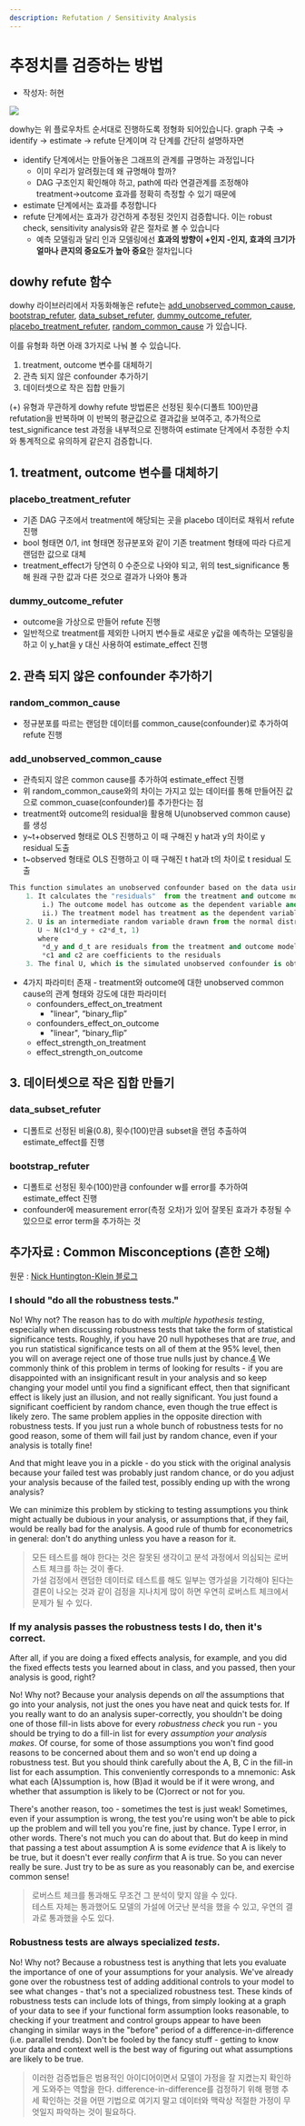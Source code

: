 ```yaml
---
description: Refutation / Sensitivity Analysis
---
```


# 추정치를 검증하는 방법

* 작성자: 허현

![](../.gitbook/assets/dowhy-diagram.png)

dowhy는 위 플로우차트 순서대로 진행하도록 정형화 되어있습니다. graph 구축 → identify → estimate → refute 단계이며 각 단계를 간단히 설명하자면

* identify 단계에서는 만들어놓은 그래프의 관계를 규명하는 과정입니다
  * 이미 우리가 알려줬는데 왜 규명해야 할까?
  * DAG 구조인지 확인해야 하고, path에 따라 연결관계를 조정해야 treatment→outcome 효과를 정확히 측정할 수 있기 때문에
* estimate 단계에서는 효과를 추정합니다
* refute 단계에서는 효과가 강건하게 추정된 것인지 검증합니다. 이는 robust check, sensitivity analysis와 같은 절차로 볼 수 있습니다
  * 예측 모델링과 달리 인과 모델링에선 **효과의 방향이 +인지 -인지, 효과의 크기가 얼마나 큰지의 중요도가 높아 중요**한 절차입니다

## dowhy refute 함수

dowhy 라이브러리에서 자동화해놓은 refute는 [add\_unobserved\_common\_cause](https://github.com/microsoft/dowhy/blob/master/dowhy/causal\_refuters/add\_unobserved\_common\_cause.py), [bootstrap\_refuter](https://github.com/microsoft/dowhy/blob/master/dowhy/causal\_refuters/bootstrap\_refuter.py), [data\_subset\_refuter](https://github.com/microsoft/dowhy/blob/master/dowhy/causal\_refuters/data\_subset\_refuter.py), [dummy\_outcome\_refuter](https://github.com/microsoft/dowhy/blob/master/dowhy/causal\_refuters/dummy\_outcome\_refuter.py), [placebo\_treatment\_refuter](https://github.com/microsoft/dowhy/blob/master/dowhy/causal\_refuters/placebo\_treatment\_refuter.py), [random\_common\_cause](https://github.com/microsoft/dowhy/blob/master/dowhy/causal\_refuters/random\_common\_cause.py) 가 있습니다.

이를 유형화 하면 아래 3가지로 나눠 볼 수 있습니다.

1. treatment, outcome 변수를 대체하기
2. 관측 되지 않은 confounder 추가하기
3. 데이터셋으로 작은 집합 만들기

(+) 유형과 무관하게 dowhy refute 방법론은 선정된 횟수(디폴트 100)만큼 refutation을 반복하며 이 반복의 평균값으로 결과값을 보여주고, 추가적으로 test\_significance test 과정을 내부적으로 진행하여 estimate 단계에서 추정한 수치와 통계적으로 유의하게 같은지 검증합니다.

## 1. treatment, outcome 변수를 대체하기

### placebo\_treatment\_refuter

* 기존 DAG 구조에서 treatment에 해당되는 곳을 placebo 데이터로 채워서 refute 진행
* bool 형태면 0/1, int 형태면 정규분포와 같이 기존 treatment 형태에 따라 다르게 랜덤한 값으로 대체
* treatment\_effect가 당연히 0 수준으로 나와야 되고, 위의 test\_significance 통해 원래 구한 값과 다른 것으로 결과가 나와야 통과

### dummy\_outcome\_refuter

* outcome을 가상으로 만들어 refute 진행
* 일반적으로 treatment를 제외한 나머지 변수들로 새로운 y값을 예측하는 모델링을 하고 이 y\_hat을 y 대신 사용하여 estimate\_effect 진행

## 2. 관측 되지 않은 confounder 추가하기

### random\_common\_cause

* 정규분포를 따르는 랜덤한 데이터를 common\_cause(confounder)로 추가하여 refute 진행

### add\_unobserved\_common\_cause

* 관측되지 않은 common cause를 추가하여 estimate\_effect 진행
* 위 random\_common\_cause와의 차이는 가지고 있는 데이터를 통해 만들어진 값으로 common\_cuase(confounder)를 추가한다는 점
* treatment와 outcome의 residual을 활용해 U(unobserved common cause)를 생성
* y\~t+observed 형태로 OLS 진행하고 이 때 구해진 y hat과 y의 차이로 y residual 도출
* t\~observed 형태로 OLS 진행하고 이 때 구해진 t hat과 t의 차이로 t residual 도출

```python
This function simulates an unobserved confounder based on the data using the following steps:
    1. It calculates the "residuals"  from the treatment and outcome model
        i.) The outcome model has outcome as the dependent variable and all the observed variables including treatment as independent variables
        ii.) The treatment model has treatment as the dependent variable and all the observed variables as independent variables.
    2. U is an intermediate random variable drawn from the normal distribution with the weighted average of residuals as mean and a unit variance
       U ~ N(c1*d_y + c2*d_t, 1)
       where
        *d_y and d_t are residuals from the treatment and outcome model
        *c1 and c2 are coefficients to the residuals
    3. The final U, which is the simulated unobserved confounder is obtained by debiasing the intermediate variable U by residualising it with X
```

* 4가지 파라미터 존재 - treatment와 outcome에 대한 unobserved common cause의 관계 형태와 강도에 대한 파라미터
  * confounders\_effect\_on\_treatment
    * "linear", “binary\_flip”
  * confounders\_effect\_on\_outcome
    * "linear", “binary\_flip”
  * effect\_strength\_on\_treatment
  * effect\_strength\_on\_outcome

## 3. 데이터셋으로 작은 집합 만들기

### data\_subset\_refuter

* 디폴트로 선정된 비율(0.8), 횟수(100)만큼 subset을 랜덤 추출하여 estimate\_effect를 진행

### bootstrap\_refuter

* 디폴트로 선정된 횟수(100)만큼 confounder w를 error를 추가하여 estimate\_effect 진행
* confounder에 measurement error(측정 오차)가 있어 잘못된 효과가 추정될 수 있으므로 error term을 추가하는 것

## 추가자료 : Common Misconceptions (흔한 오해)

원문 : [Nick Huntington-Klein 블로그](https://www.nickchk.com/robustness.html)

### **I should "do all the robustness tests."**

No! Why not? The reason has to do with _multiple hypothesis testing_, especially when discussing robustness tests that take the form of statistical significance tests. Roughly, if you have 20 null hypotheses that are _true_, and you run statistical significance tests on all of them at the 95% level, then you will on average reject one of those true nulls just by chance.[4](https://www.nickchk.com/robustness.html#fn4) We commonly think of this problem in terms of looking for results - if you are disappointed with an insignificant result in your analysis and so keep changing your model until you find a significant effect, then that significant effect is likely just an illusion, and not really significant. You just found a significant coefficient by random chance, even though the true effect is likely zero. The same problem applies in the opposite direction with robustness tests. If you just run a whole bunch of robustness tests for no good reason, some of them will fail just by random chance, even if your analysis is totally fine!

And that might leave you in a pickle - do you stick with the original analysis because your failed test was probably just random chance, or do you adjust your analysis because of the failed test, possibly ending up with the wrong analysis?

We can minimize this problem by sticking to testing assumptions you think might actually be dubious in your analysis, or assumptions that, if they fail, would be really bad for the analysis. A good rule of thumb for econometrics in general: don't do anything unless you have a reason for it.

> 모든 테스트를 해야 한다는 것은 잘못된 생각이고 분석 과정에서 의심되는 로버스트 체크를 하는 것이 좋다.\
> 가설 검정에서 랜덤한 데이터로 테스트를 해도 일부는 영가설을 기각해야 된다는 결론이 나오는 것과 같이 검정을 지나치게 많이 하면 우연히 로버스트 체크에서 문제가 될 수 있다.

### **If my analysis passes the robustness tests I do, then it's correct.**

After all, if you are doing a fixed effects analysis, for example, and you did the fixed effects tests you learned about in class, and you passed, then your analysis is good, right?

No! Why not? Because your analysis depends on _all_ the assumptions that go into your analysis, not just the ones you have neat and quick tests for. If you really want to do an analysis super-correctly, you shouldn't be doing one of those fill-in lists above for every _robustness check_ you run - you should be trying to do a fill-in list for every _assumption your analysis makes_. Of course, for some of those assumptions you won't find good reasons to be concerned about them and so won't end up doing a robustness test. But you should think carefully about the A, B, C in the fill-in list for each assumption. This conveniently corresponds to a mnemonic: Ask what each (A)ssumption is, how (B)ad it would be if it were wrong, and whether that assumption is likely to be (C)orrect or not for you.

There's another reason, too - sometimes the test is just weak! Sometimes, even if your assumption is wrong, the test you're using won't be able to pick up the problem and will tell you you're fine, just by chance. Type I error, in other words. There's not much you can do about that. But do keep in mind that passing a test about assumption A is some _evidence_ that A is likely to be true, but it doesn't ever really _confirm_ that A is true. So you can never really be sure. Just try to be as sure as you reasonably can be, and exercise common sense!

> 로버스트 체크를 통과해도 무조건 그 분석이 맞지 않을 수 있다.\
> 테스트 자체는 통과했어도 모델의 가설에 어긋난 분석을 했을 수 있고, 우연의 결과로 통과했을 수도 있다.

### **Robustness tests are always specialized **_**tests**_**.**

No! Why not? Because a robustness test is anything that lets you evaluate the importance of one of your assumptions for your analysis. We've already gone over the robustness test of adding additional controls to your model to see what changes - that's not a specialized robustness test. These kinds of robustness tests can include lots of things, from simply looking at a graph of your data to see if your functional form assumption looks reasonable, to checking if your treatment and control groups appear to have been changing in similar ways in the "before" period of a difference-in-difference (i.e. parallel trends). Don't be fooled by the fancy stuff - getting to know your data and context well is the best way of figuring out what assumptions are likely to be true.

> 이러한 검증법들은 범용적인 아이디어이면서 모델이 가정을 잘 지켰는지 확인하게 도와주는 역할을 한다. difference-in-difference를 검정하기 위해 평행 추세 확인하는 것을 어떤 기법으로 여기지 말고 데이터와 맥락상 적절한 가정이 무엇일지 파악하는 것이 필요하다.
